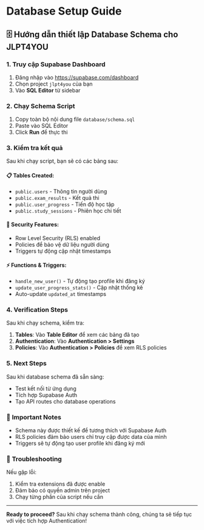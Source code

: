 # Database Setup Guide

## 🗄️ Hướng dẫn thiết lập Database Schema cho JLPT4YOU

### 1. **Truy cập Supabase Dashboard**
1. Đăng nhập vào https://supabase.com/dashboard
2. Chọn project `jlpt4you` của bạn
3. Vào **SQL Editor** từ sidebar

### 2. **Chạy Schema Script**
1. Copy toàn bộ nội dung file `database/schema.sql`
2. Paste vào SQL Editor
3. Click **Run** để thực thi

### 3. **Kiểm tra kết quả**
Sau khi chạy script, bạn sẽ có các bảng sau:

#### 📋 **Tables Created:**
- `public.users` - Thông tin người dùng
- `public.exam_results` - Kết quả thi
- `public.user_progress` - Tiến độ học tập
- `public.study_sessions` - Phiên học chi tiết

#### 🔐 **Security Features:**
- Row Level Security (RLS) enabled
- Policies để bảo vệ dữ liệu người dùng
- Triggers tự động cập nhật timestamps

#### ⚡ **Functions & Triggers:**
- `handle_new_user()` - Tự động tạo profile khi đăng ký
- `update_user_progress_stats()` - Cập nhật thống kê
- Auto-update `updated_at` timestamps

### 4. **Verification Steps**
Sau khi chạy schema, kiểm tra:

1. **Tables**: Vào **Table Editor** để xem các bảng đã tạo
2. **Authentication**: Vào **Authentication > Settings** 
3. **Policies**: Vào **Authentication > Policies** để xem RLS policies

### 5. **Next Steps**
Sau khi database schema đã sẵn sàng:
- Test kết nối từ ứng dụng
- Tích hợp Supabase Auth
- Tạo API routes cho database operations

### 🚨 **Important Notes**
- Schema này được thiết kế để tương thích với Supabase Auth
- RLS policies đảm bảo users chỉ truy cập được data của mình
- Triggers sẽ tự động tạo user profile khi đăng ký mới

### 🔧 **Troubleshooting**
Nếu gặp lỗi:
1. Kiểm tra extensions đã được enable
2. Đảm bảo có quyền admin trên project
3. Chạy từng phần của script nếu cần

---

**Ready to proceed?** Sau khi chạy schema thành công, chúng ta sẽ tiếp tục với việc tích hợp Authentication!
